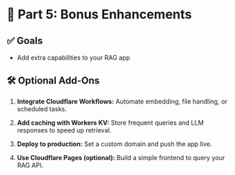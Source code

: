 # 🚀 Part 5: Bonus Enhancements

## ✅ Goals
- Add extra capabilities to your RAG app

## 🛠️ Optional Add-Ons

1. **Integrate Cloudflare Workflows:**
Automate embedding, file handling, or scheduled tasks.

2. **Add caching with Workers KV:**
Store frequent queries and LLM responses to speed up retrieval.

3. **Deploy to production:**
Set a custom domain and push the app live.

4. **Use Cloudflare Pages (optional):**
Build a simple frontend to query your RAG API.

